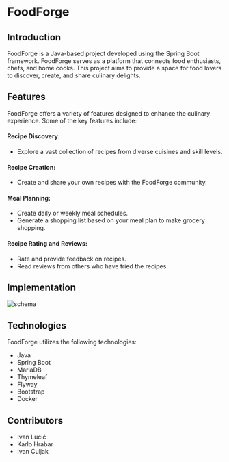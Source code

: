 # FoodForge

## Introduction

FoodForge is a Java-based project developed using the Spring Boot framework. FoodForge serves as a platform that connects food enthusiasts, chefs, and home cooks. This project aims to provide a space for food lovers to discover, create, and share culinary delights.

## Features

FoodForge offers a variety of features designed to enhance the culinary experience. Some of the key features include:

#### Recipe Discovery:

- Explore a vast collection of recipes from diverse cuisines and skill levels.

#### Recipe Creation:

- Create and share your own recipes with the FoodForge community.

#### Meal Planning:

- Create daily or weekly meal schedules.
- Generate a shopping list based on your meal plan to make grocery shopping.

#### Recipe Rating and Reviews:

- Rate and provide feedback on recipes.
- Read reviews from others who have tried the recipes.


## Implementation

![schema](https://github.com/OSS-Java-Seminar-2023/FoodForge/assets/92521766/c29e0743-2a68-4213-8da3-6d5d3d395d89)



## Technologies

FoodForge utilizes the following technologies:

- Java
- Spring Boot
- MariaDB
- Thymeleaf
- Flyway
- Bootstrap
- Docker

## Contributors

- Ivan Lucić
- Karlo Hrabar
- Ivan Čuljak
